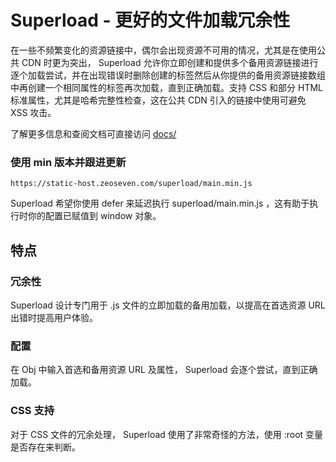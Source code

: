 # Superload - 更好的文件加载冗余性

在一些不频繁变化的资源链接中，偶尔会出现资源不可用的情况，尤其是在使用公共 CDN 时更为突出， Superload 允许你立即创建和提供多个备用资源链接进行逐个加载尝试，并在出现错误时删除创建的标签然后从你提供的备用资源链接数组中再创建一个相同属性的标签再次加载，直到正确加载。支持 CSS 和部分 HTML 标准属性，尤其是哈希完整性检查，这在公共 CDN 引入的链接中使用可避免 XSS 攻击。

了解更多信息和查阅文档可直接访问 [docs/](https://github.com/zeoseven/superload/blob/main/docs/start.md)

### 使用 min 版本并跟进更新

```
https://static-host.zeoseven.com/superload/main.min.js
```

Superload 希望你使用 defer 来延迟执行 superload/main.min.js ，这有助于执行时你的配置已赋值到 window 对象。

## 特点

### 冗余性
Superload 设计专门用于 .js 文件的立即加载的备用加载，以提高在首选资源 URL 出错时提高用户体验。

### 配置
在 Obj 中输入首选和备用资源 URL 及属性， Superload 会逐个尝试，直到正确加载。

### CSS 支持
对于 CSS 文件的冗余处理， Superload 使用了非常奇怪的方法，使用 :root 变量是否存在来判断。
